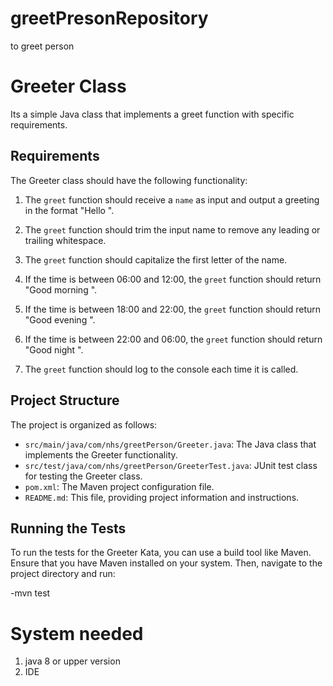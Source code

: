# greetPresonRepository
to greet person

# Greeter Class
Its a simple Java class that implements a greet function with specific requirements. 

## Requirements

The Greeter class should have the following functionality:

1. The `greet` function should receive a `name` as input and output a greeting in the format "Hello <name>".

2. The `greet` function should trim the input name to remove any leading or trailing whitespace.

3. The `greet` function should capitalize the first letter of the name.

4. If the time is between 06:00 and 12:00, the `greet` function should return "Good morning <name>".

5. If the time is between 18:00 and 22:00, the `greet` function should return "Good evening <name>".

6. If the time is between 22:00 and 06:00, the `greet` function should return "Good night <name>".

7. The `greet` function should log to the console each time it is called.

## Project Structure

The project is organized as follows:


- `src/main/java/com/nhs/greetPerson/Greeter.java`: The Java class that implements the Greeter functionality.
- `src/test/java/com/nhs/greetPerson/GreeterTest.java`: JUnit test class for testing the Greeter class.
- `pom.xml`: The Maven project configuration file.
- `README.md`: This file, providing project information and instructions.

## Running the Tests

To run the tests for the Greeter Kata, you can use a build tool like Maven. Ensure that you have Maven installed on your system. Then, navigate to the project directory and run:

-mvn test

# System needed
1) java 8 or upper version
2) IDE





